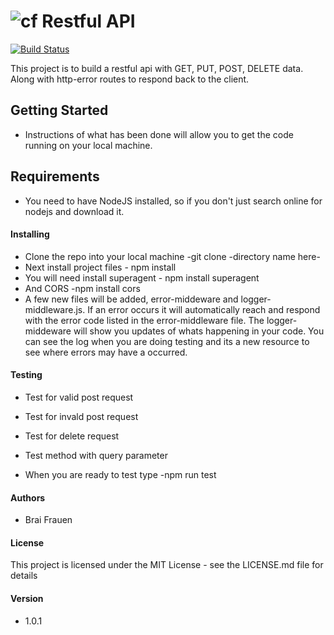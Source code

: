 ![cf](http://i.imgur.com/7v5ASc8.png) Restful API 
====
[![Build Status](https://travis-ci.com/ashabrai/11-14-express-api.svg?branch=master)](https://travis-ci.com/ashabrai/11-14-express-api)

This project is to build a restful api with GET, PUT, POST, DELETE data.
Along with http-error routes to respond back to the client. 

## Getting Started
   * Instructions of what has been done will allow you to get the code running on your 
   local machine. 


## Requirements  
   * You need to have NodeJS installed, so if you don't just search online for nodejs and download it.
    
#### Installing 
   * Clone the repo into your local machine -git clone -directory name here- 
   * Next install project files - npm install 
   * You will need install superagent - npm install superagent
   * And CORS -npm install cors
   * A few new files will be added, error-middeware and logger-middleware.js. If an error occurs it will
   automatically reach and respond with the error code listed in the error-middleware file. The logger-middeware 
   will show you updates of whats happening in your code. You can see the log when you are doing testing 
   and its a new resource to see where errors may have a occurred. 
   

#### Testing  
   * Test for valid post request
   * Test for invald post request
   * Test for delete request 
   * Test method with query parameter
   
   * When you are ready to test type -npm run test

####  Authors
* Brai Frauen 

#### License 
This project is licensed under the MIT License - see the LICENSE.md file for details

#### Version
* 1.0.1